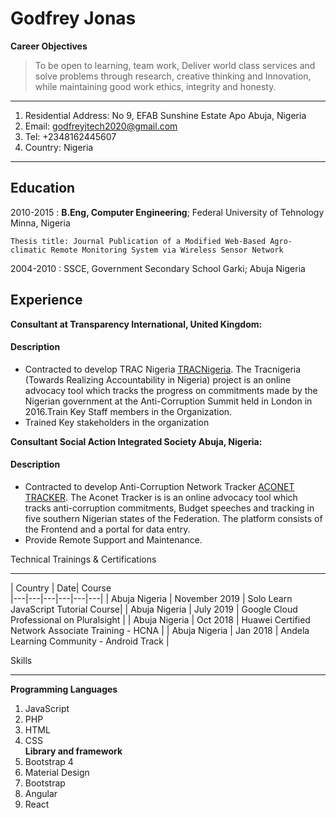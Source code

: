 Godfrey Jonas
=============
**Career Objectives**
>To be open to learning, team work, Deliver world class services and solve problems through research, creative thinking and Innovation, while maintaining good work ethics, integrity and honesty. 
-------------------     ----------------------------
1. Residential Address:               No 9, EFAB Sunshine Estate Apo Abuja, Nigeria
1. Email:                             godfreyjtech2020@gmail.com
1. Tel:                               +2348162445607
1. Country:                           Nigeria
-------------------     ----------------------------

Education
---------

2010-2015
:   **B.Eng, Computer Engineering**; Federal University of Tehnology Minna, Nigeria

    Thesis title: Journal Publication of a Modified Web-Based Agro-climatic Remote Monitoring System via Wireless Sensor Network

2004-2010
:   SSCE, Government Secondary School Garki; Abuja Nigeria


Experience
----------

**Consultant at Transparency International, United Kingdom:**

#### Description
* Contracted to develop TRAC Nigeria [TRACNigeria](https://tracnigeria.ng).  The Tracnigeria (Towards Realizing Accountability in Nigeria) project is an online advocacy tool which tracks the progress on commitments made by the Nigerian government at the Anti-Corruption Summit held in London in 2016.Train Key Staff members in the Organization. 
* Trained Key stakeholders in the organization

**Consultant Social Action Integrated Society Abuja, Nigeria:**

#### Description
* Contracted to develop Anti-Corruption Network Tracker [ACONET TRACKER](https://aconet-tracker.ng). The Aconet Tracker is is an online advocacy tool which tracks anti-corruption commitments, Budget speeches and tracking in five southern Nigerian states of the Federation. The platform consists of the Frontend and a portal for data entry.
* Provide Remote Support and Maintenance. 



Technical Trainings & Certifications

---

|  Country |  Date| Course  
|---|---|---|---|---|---|
| Abuja Nigeria  | November 2019  | Solo Learn JavaScript Tutorial Course| 
| Abuja Nigeria  | July 2019  | Google Cloud Professional on Pluralsight  | 
| Abuja Nigeria  | Oct 2018  | Huawei Certified Network Associate Training - HCNA  | 
| Abuja Nigeria  | Jan 2018  | Andela Learning Community - Android Track  | 

Skills

---

**Programming Languages**
1. JavaScript
1. PHP
1. HTML
1. CSS  
**Library and framework**
1. Bootstrap 4
1. Material Design 
1. Bootstrap
1. Angular
1. React
